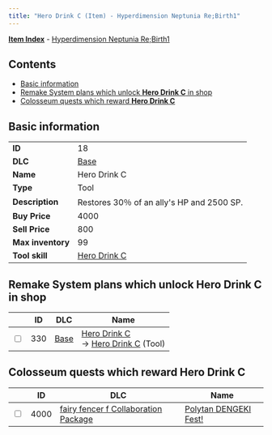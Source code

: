 ```yaml
---
title: "Hero Drink C (Item) - Hyperdimension Neptunia Re;Birth1"
---
```


[**Item Index**](/neptunia/rb1/item/index.html) - [Hyperdimension Neptunia Re;Birth1](/neptunia/rb1)

## Contents

- [Basic information](#basic-information)
- [Remake System plans which unlock **Hero Drink C** in shop](#remake-system-plans-which-unlock-hero-drink-c-in-shop)
- [Colosseum quests which reward **Hero Drink C**](#colosseum-quests-which-reward-hero-drink-c)

## Basic information

|   |   |
| -- | -- |
| **ID** | 18 |
| **DLC** | [Base](/neptunia/rb1/dlc/1-base.html) |
| **Name** | Hero Drink C |
| **Type** | Tool |
| **Description** | Restores 30％ of an ally's HP and 2500 SP. |
| **Buy Price** | 4000 |
| **Sell Price** | 800 |
| **Max inventory** | 99 |
| **Tool skill** | [Hero Drink C](/neptunia/rb1/skill/1-10018-hero-drink-c.html) |


## Remake System plans which unlock **Hero Drink C** in shop

|    | ID | DLC | Name |
| -- | -- | --- | ---- |
| <input type="checkbox" id="rb1-remake-1-330" class="trackbox" /> | 330 | [Base](/neptunia/rb1/dlc/1-base.html) | [Hero Drink C](/neptunia/rb1/remake/1-330-hero-drink-c.html)<br /> → [Hero Drink C](/neptunia/rb1/item/1-18-hero-drink-c.html) (Tool) |


## Colosseum quests which reward **Hero Drink C**

|    | ID | DLC | Name |
| -- | -- | --- | ---- |
| <input type="checkbox" id="rb1-colosseum-6-4000" class="trackbox" /> | 4000 | [fairy fencer f Collaboration Package](/neptunia/rb1/dlc/6-fairy-fencer-f.html) | [Polytan DENGEKI Fest!](/neptunia/rb1/colosseum/6-4000-polytan-dengeki-fest.html) |
